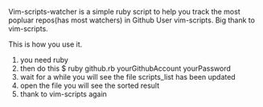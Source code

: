 Vim-scripts-watcher is a simple ruby script to help you track the most popluar repos(has most watchers) in Github User vim-scripts.
Big thank to vim-scripts.

This is how you use it.
1) you need ruby
2) then do this $ ruby github.rb yourGithubAccount yourPassword
3) wait for a while you will see the file scripts_list has been updated
4) open the file you will see the sorted result
5) thank to vim-scripts again
